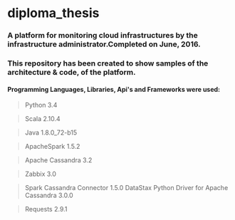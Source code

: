 # diploma_thesis

### A platform for monitoring cloud infrastructures by the infrastructure administrator.Completed on June, 2016.

### This repository has been created to show samples of the architecture & code, of the platform.


#### Programming Languages, Libraries, Api's and Frameworks were used:

> Python 3.4 

> Scala 2.10.4 

> Java 1.8.0_72-b15 

> ApacheSpark 1.5.2 

> Apache Cassandra 3.2 

> Zabbix 3.0 

> Spark Cassandra Connector 1.5.0 DataStax Python Driver for Apache Cassandra 3.0.0 

> Requests 2.9.1
